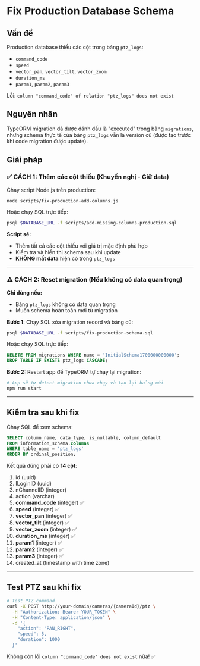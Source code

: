 # Fix Production Database Schema

## Vấn đề
Production database thiếu các cột trong bảng `ptz_logs`:
- `command_code`
- `speed` 
- `vector_pan`, `vector_tilt`, `vector_zoom`
- `duration_ms`
- `param1`, `param2`, `param3`

Lỗi: `column "command_code" of relation "ptz_logs" does not exist`

## Nguyên nhân
TypeORM migration đã được đánh dấu là "executed" trong bảng `migrations`, nhưng schema thực tế của bảng `ptz_logs` vẫn là version cũ (được tạo trước khi code migration được update).

## Giải pháp

### ✅ CÁCH 1: Thêm các cột thiếu (Khuyến nghị - Giữ data)

Chạy script Node.js trên production:

```bash
node scripts/fix-production-add-columns.js
```

Hoặc chạy SQL trực tiếp:

```bash
psql $DATABASE_URL -f scripts/add-missing-columns-production.sql
```

**Script sẽ:**
- Thêm tất cả các cột thiếu với giá trị mặc định phù hợp
- Kiểm tra và hiển thị schema sau khi update
- **KHÔNG mất data** hiện có trong `ptz_logs`

---

### ⚠️ CÁCH 2: Reset migration (Nếu không có data quan trọng)

**Chỉ dùng nếu:**
- Bảng `ptz_logs` không có data quan trọng
- Muốn schema hoàn toàn mới từ migration

**Bước 1:** Chạy SQL xóa migration record và bảng cũ:

```bash
psql $DATABASE_URL -f scripts/fix-production-schema.sql
```

Hoặc chạy SQL trực tiếp:

```sql
DELETE FROM migrations WHERE name = 'InitialSchema1700000000000';
DROP TABLE IF EXISTS ptz_logs CASCADE;
```

**Bước 2:** Restart app để TypeORM tự chạy lại migration:

```bash
# App sẽ tự detect migration chưa chạy và tạo lại bảng mới
npm run start
```

---

## Kiểm tra sau khi fix

Chạy SQL để xem schema:

```sql
SELECT column_name, data_type, is_nullable, column_default
FROM information_schema.columns
WHERE table_name = 'ptz_logs'
ORDER BY ordinal_position;
```

Kết quả đúng phải có **14 cột**:
1. id (uuid)
2. ILoginID (uuid) 
3. nChannelID (integer)
4. action (varchar)
5. **command_code** (integer) ✅
6. **speed** (integer) ✅
7. **vector_pan** (integer) ✅
8. **vector_tilt** (integer) ✅
9. **vector_zoom** (integer) ✅
10. **duration_ms** (integer) ✅
11. **param1** (integer) ✅
12. **param2** (integer) ✅
13. **param3** (integer) ✅
14. created_at (timestamp with time zone)

---

## Test PTZ sau khi fix

```bash
# Test PTZ command
curl -X POST http://your-domain/cameras/{cameraId}/ptz \
  -H "Authorization: Bearer YOUR_TOKEN" \
  -H "Content-Type: application/json" \
  -d '{
    "action": "PAN_RIGHT",
    "speed": 5,
    "duration": 1000
  }'
```

Không còn lỗi `column "command_code" does not exist` nữa! ✅

